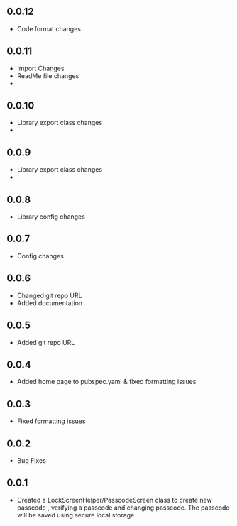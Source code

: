 
## 0.0.12

* Code format changes

## 0.0.11

*  Import Changes
*  ReadMe file changes 
*

## 0.0.10

*  Library export class changes
*

## 0.0.9

*  Library export class changes
* 
## 0.0.8

*  Library config changes

## 0.0.7

*  Config changes

## 0.0.6

*  Changed git repo URL
*  Added documentation 

## 0.0.5

*  Added git repo URL 

## 0.0.4

*  Added home page to pubspec.yaml & fixed formatting issues

## 0.0.3

*  Fixed formatting issues

## 0.0.2

*  Bug Fixes 

## 0.0.1

*  Created a LockScreenHelper/PasscodeScreen class to create new passcode , verifying a passcode and changing passcode.
The passcode will be saved using secure local storage 


